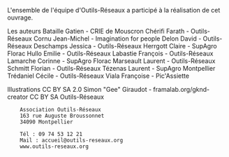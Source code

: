 L'ensemble de l'équipe d'Outils-Réseaux 
a participé à la réalisation de cet ouvrage. 


Les auteurs
Bataille Gatien - CRIE de Mouscron
Chérifi Farath - Outils-Réseaux
Cornu Jean-Michel - Imagination for people
Delon David - Outils-Réseaux
Deschamps Jessica - Outils-Réseaux
Herrgott Claire - SupAgro Florac
Hullo Emilie - Outils-Réseaux
Labastie François - Outils-Réseaux
Lamarche Corinne - SupAgro Florac
Marseault Laurent - Outils-Réseaux
Schmitt Florian - Outils-Réseaux
Tézenas Laurent - SupAgro Montpellier
Trédaniel Cécile - Outils-Réseaux
Viala Françoise - Pic'Assiette




Illustrations
CC BY SA 2.0 Simon "Gee" Giraudot - framalab.org/gknd-creator
CC BY SA Outils-Réseaux



		Association Outils-Réseaux
		163 rue Auguste Broussonnet
		34090 Montpellier

		Tél : 09 74 53 12 21
		Mail : accueil@outils-reseaux.org
		www.outils-reseaux.org

